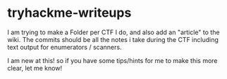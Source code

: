 # tryhackme-writeups


I am trying to make a Folder per CTF I do, and also add an "article" to the wiki.
The commits should be all the notes i take during the CTF including text output for enumerators / scanners.

I am new at this! so if you have some tips/hints for me to make this more clear, let me know!
